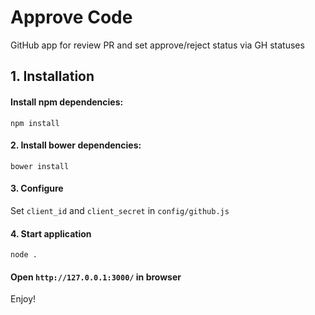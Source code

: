 # Approve Code
GitHub app for review PR and set approve/reject status via GH statuses

## 1. Installation
#### Install npm dependencies:
`npm install`

#### 2. Install bower dependencies:
`bower install`

#### 3. Configure
Set `client_id` and `client_secret` in `config/github.js`

#### 4. Start application
`node .`

#### Open `http://127.0.0.1:3000/` in browser

Enjoy!
